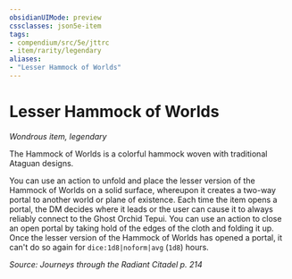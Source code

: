```yaml
---
obsidianUIMode: preview
cssclasses: json5e-item
tags:
- compendium/src/5e/jttrc
- item/rarity/legendary
aliases: 
- "Lesser Hammock of Worlds"
---
```

# Lesser Hammock of Worlds
*Wondrous item, legendary*  


The Hammock of Worlds is a colorful hammock woven with traditional Ataguan designs.

You can use an action to unfold and place the lesser version of the Hammock of Worlds on a solid surface, whereupon it creates a two-way portal to another world or plane of existence. Each time the item opens a portal, the DM decides where it leads or the user can cause it to always reliably connect to the Ghost Orchid Tepui. You can use an action to close an open portal by taking hold of the edges of the cloth and folding it up. Once the lesser version of the Hammock of Worlds has opened a portal, it can't do so again for `dice:1d8|noform|avg` (`1d8`) hours.

*Source: Journeys through the Radiant Citadel p. 214*
